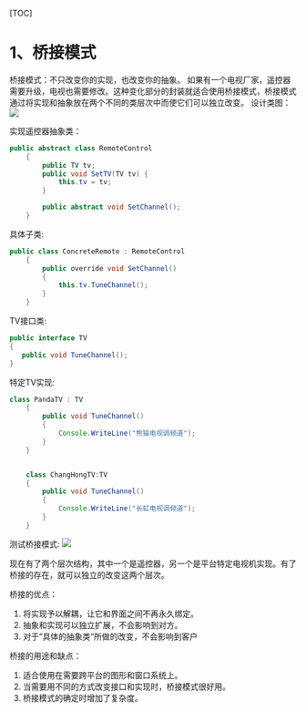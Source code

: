 [TOC]

# 1、桥接模式
桥接模式：不只改变你的实现，也改变你的抽象。
如果有一个电视厂家，遥控器需要升级，电视也需要修改。这种变化部分的封装就适合使用桥接模式，桥接模式通过将实现和抽象放在两个不同的类层次中而使它们可以独立改变。
设计类图：
![](https://img2020.cnblogs.com/i-beta/993045/202003/993045-20200311201033915-1189638136.png)

实现遥控器抽象类：
```java
public abstract class RemoteControl
    {
        public TV tv;
        public void SetTV(TV tv) {
            this.tv = tv;
        }

        public abstract void SetChannel();
    }
```
具体子类:
```java
public class ConcreteRemote : RemoteControl
    {
        public override void SetChannel()
        {
            this.tv.TuneChannel();
        }
    }
```
TV接口类:
```java
public interface TV 
{
   public void TuneChannel();
}
```
特定TV实现:
```java
class PandaTV : TV
    {
        public void TuneChannel()
        {
            Console.WriteLine("熊猫电视调频道");
        }
    }


    class ChangHongTV:TV
    {
        public void TuneChannel()
        {
            Console.WriteLine("长虹电视调频道");
        }
    }
```
测试桥接模式:
![](https://img2020.cnblogs.com/i-beta/993045/202003/993045-20200311184315533-112607369.png)

现在有了两个层次结构，其中一个是遥控器，另一个是平台特定电视机实现。有了桥接的存在，就可以独立的改变这两个层次。

桥接的优点：
 1. 将实现予以解耦，让它和界面之间不再永久绑定。
 2. 抽象和实现可以独立扩展，不会影响到对方。
 3. 对于”具体的抽象类“所做的改变，不会影响到客户

桥接的用途和缺点：
 1. 适合使用在需要跨平台的图形和窗口系统上。
 2. 当需要用不同的方式改变接口和实现时，桥接模式很好用。
 3. 桥接模式的确定时增加了复杂度。